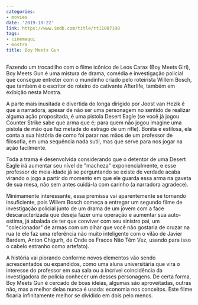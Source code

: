 ```yaml
---
categories:
- movies
date: '2019-10-22'
link: https://www.imdb.com/title/tt11007198
tags:
- cinemaqui
- mostra
title: Boy Meets Gun
---
```


Fazendo um trocadilho com o filme icônico de Leos Carax (Boy Meets Girl), Boy Meets Gun é uma mistura de drama, comédia e investigação policial que consegue entreter com o mundinho criado pelo roteirista Willem Bosch, que também é o escritor do roteiro do cativante Afterlife, também em exibição nesta Mostra.

A parte mais inusitada e divertida do longa dirigido por Joost van Hezik é que a narradora, apesar de não ser uma personagem no sentido de realizar alguma ação propositada, é uma pistola Desert Eagle (se você já jogou Counter Strike sabe que arma que é; para quem não jogou imagine uma pistola de mão que faz metade do estrago de um rifle). Bonita e estilosa, ela conta a sua história de como foi parar nas mãos de um professor de filosofia, em uma sequência nada sutil, mas que serve para nos jogar na ação facilmente.

Toda a trama é desenvolvida considerando que o detentor de uma Desert Eagle irá aumentar seu nível de "macheza" exponencialmente, e esse professor de meia-idade já se perguntando se existe de verdade acaba virando o jogo a partir do momento em que ele guarda essa arma na gaveta de sua mesa, não sem antes cuidá-la com carinho (a narradora agradece).

Minimamente interessante, essa premissa vai aparentemente se tornando insuficiente, pois Willem Bosch começa a entregar um segundo filme de investigação policial junto de um drama de um jovem com a face descaracterizada que deseja fazer uma operação e aumentar sua auto-estima, já abalada de ter que conviver com seu sinistro pai, um "colecionador" de armas com um olhar que você não gostaria de cruzar na rua (e ele faz uma referência não muito inteligente com o vilão de Javier Bardem, Anton Chigurh, de Onde os Fracos Não Têm Vez, usando para isso o cabelo estranho como artefato).

A história vai piorando conforme novos elementos vão sendo acrescentados ou expandidos, como uma aluna universitária que vira o interesse do professor em sua sala ou a incrível coincidência da investigadora de polícia conhecer um desses personagens. De certa forma, Boy Meets Gun é cercado de boas ideias, algumas são aproveitadas, outras não, mas a melhor delas nunca é usada: economia nos conceitos. Este filme ficaria infinitamente melhor se dividido em dois pelo menos.
